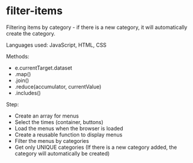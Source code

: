 # filter-items

Filtering items by category - if there is a new category, it will automatically create the category.

Languages used: JavaScript, HTML, CSS

Methods:

- e.currentTarget.dataset
- .map()
- .join()
- .reduce(accumulator, currentValue)
- .includes()

Step: 
- Create an array for menus
- Select the times (container, buttons)
- Load the menus when the browser is loaded
- Create a reusable function to display menus
- Filter the menus by categories
- Get only UNIQUE categories (If there is a new category added, the category will automatically be created)

